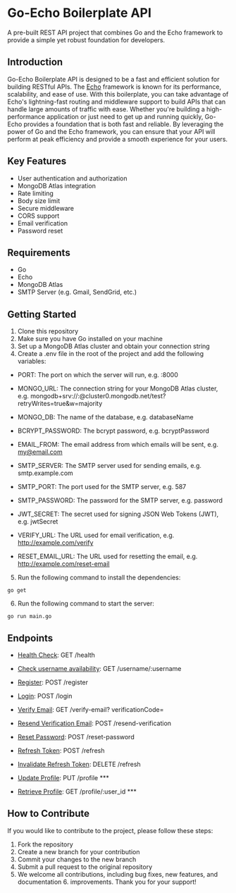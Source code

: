 # Go-Echo Boilerplate API

A pre-built REST API project that combines Go and the Echo framework to provide a simple yet robust foundation for developers.

## Introduction

Go-Echo Boilerplate API is designed to be a fast and efficient solution for building RESTful APIs. The [Echo](https://echo.labstack.com/)  framework is known for its performance, scalability, and ease of use. With this boilerplate, you can take advantage of Echo's lightning-fast routing and middleware support to build APIs that can handle large amounts of traffic with ease. Whether you're building a high-performance application or just need to get up and running quickly, Go-Echo provides a foundation that is both fast and reliable. By leveraging the power of Go and the Echo framework, you can ensure that your API will perform at peak efficiency and provide a smooth experience for your users.

## Key Features

- User authentication and authorization
- MongoDB Atlas integration
- Rate limiting
- Body size limit
- Secure middleware
- CORS support
- Email verification
- Password reset

## Requirements
 - Go
 - Echo
 - MongoDB Atlas
 - SMTP Server (e.g. Gmail, SendGrid, etc.)

## Getting Started

1. Clone this repository
2. Make sure you have Go installed on your machine
3. Set up a MongoDB Atlas cluster and obtain your connection string
4. Create a .env file in the root of the project and add the following variables:


 - PORT: The port on which the server will run, e.g. :8000
 - MONGO_URL: The connection string for your MongoDB Atlas cluster, e.g. mongodb+srv://<username>:<password>@cluster0.mongodb.net/test?retryWrites=true&w=majority
 
 - MONGO_DB: The name of the database, e.g. databaseName
 - BCRYPT_PASSWORD: The bcrypt password, e.g. bcryptPassword
 - EMAIL_FROM: The email address from which emails will be sent, e.g. my@email.com
 - SMTP_SERVER: The SMTP server used for sending emails, e.g. smtp.example.com
 - SMTP_PORT: The port used for the SMTP server, e.g. 587
 - SMTP_PASSWORD: The password for the SMTP server, e.g. password
 - JWT_SECRET: The secret used for signing JSON Web Tokens (JWT), e.g. jwtSecret
 - VERIFY_URL: The URL used for email verification, e.g. http://example.com/verify
 - RESET_EMAIL_URL: The URL used for resetting the email, e.g. http://example.com/reset-email


5. Run the following command to install the dependencies:

``` go get ```

6. Run the following command to start the server:

``` go run main.go  ```

## Endpoints
 - [Health Check](health.md): GET /health
 - [Check username availability](username_availability.md): GET /username/:username
 - [Register](register.md): POST /register
 - [Login](login.md): POST /login
 - [Verify Email](verify_email.md): GET /verify-email? verificationCode=<verificationCode>
 - [Resend Verification Email](resend_verification.md): POST /resend-verification
 - [Reset Password](password_reset.md): POST /reset-password
 - [Refresh Token](refresh_token.md): POST /refresh
 - [Invalidate Refresh Token](invalidate_token.md): DELETE /refresh
 
 - [Update Profile](update_profile.md): PUT /profile ***
 - [Retrieve Profile](retrieve_profile.md): GET /profile/:user_id ***

## How to Contribute
If you would like to contribute to the project, please follow these steps:

1. Fork the repository
2. Create a new branch for your contribution
3. Commit your changes to the new branch
4. Submit a pull request to the original repository
5. We welcome all contributions, including bug fixes, new features, and documentation 6. improvements. Thank you for your support!
